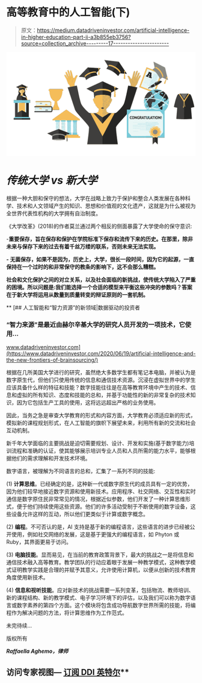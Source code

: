 # 高等教育中的人工智能(下)

> 原文：<https://medium.datadriveninvestor.com/artificial-intelligence-in-higher-education-part-ii-a3b855eb3756?source=collection_archive---------17----------------------->

![](img/aa4188bc5400713306a182201501795b.png)

# ***传统大学 vs 新大学***

根据一种大胆和保守的想法，大学在战略上致力于保护和整合人类发展在各种科学、技术和人文领域产生的知识、思想和价值观的文化遗产，这就是为什么被视为全世界代表性机构的大学拥有自治制度。

《大学改革》(2018)的作者莫兰通过两个相反的侧面暴露了大学使命的保守意识:

-**重要保存，旨在保存和保护在学院标准下保存和流传下来的历史。在那里，除非未来与保存下来的过去有着千丝万缕的联系，否则未来无法实现。**

**- **无菌保存**，如果不是因为，历史上，大学，很长一段时间，因为它的起源，一直保持在一个过时的和非常保守的教条的影响下，这不会那么糟糕。**

**社会和文化保护之间的对立关系，以及社会面临的新挑战，使传统大学陷入了严重的困境。所以问题是:我们能选择一个合适的模型来平衡这些冲突的参数吗？答案在于新大学将运用从数量到质量转变的辩证原则的一套机制。**

**[](https://www.datadriveninvestor.com/2020/06/19/artificial-intelligence-and-the-new-frontiers-of-brainsourcing/) [## 人工智能和“智力资源”的新领域|数据驱动的投资者

### “智力来源”是最近由赫尔辛基大学的研究人员开发的一项技术，它使用…

www.datadriveninvestor.com](https://www.datadriveninvestor.com/2020/06/19/artificial-intelligence-and-the-new-frontiers-of-brainsourcing/) 

根据在几所美国大学进行的研究，虽然绝大多数学生都有笔记本电脑，并被认为是数字原生代，但他们只使用传统的信息和通信技术资源。沉浸在虚拟世界中的学生应该具备什么样的特征和技能？数字技能往往是在高等教育环境中产生的技术、信息和虚拟的所有知识、态度和技能的总和，并基于功能性的新的非常复杂的技术知识，因为它包括生产工具的使用，这将远远超出严格的业务使用。

因此，当务之急是审查大学教育的形式和内容方面，大学教育必须适应新的形式，模拟新的课程规划形式，在人工智能的旗帜下展望未来，利用所有新的交流和社会互动机制。

新千年大学面临的主要挑战是迫切需要规划、设计、开发和实施(基于数字能力)培训流程和准确的认证，使其能够展示培训专业人员和人员所需的能力水平，能够根据他们的需求理解和开发技术环境。

数字语言，被理解为不同语言的总和，汇集了一系列不同的技能:

(1) **计算思维**。已经确定的是，这种新一代或数字原生代的成员具有一定的优势，因为他们较早地接近数字资源和使用新技术。应用程序、社交网络、交互性和实时通信是数字原住民非常常见的情况，根据近似参数，他们开发了一种计算思维形式，便于他们持续使用这些资源。他们的许多活动受制于不断使用的数字设备，这些设备允许这样的互动，所以他们更类似于计算或数字概念。

(2) **编程**。不可否认的是，AI 支持是基于新的编程语言，这些语言的进步已经被公开使用，例如社交网络的发展，这是基于更强大的编程语言，如 Phyton 或 Ruby，其界面更易于访问。

(3) **电脑技能**。显而易见，在当前的教育政策背景下，最大的挑战之一是将信息和通信技术融入高等教育。教学团队的行动应着眼于发展一种教学模式，这种教学模式证明教学实践是合理的并赋予其意义，允许使用计算机，以便从创新的技术教育角度使用新技术。

(4) **信息和视听技能**。应对新技术的挑战需要一系列变革，包括物流、教师培训、新的课程结构、新的教学模式、电子学习环境下的评估，以及我们可以称为数字语言或数字素养的第四个方面。这个模块将包含成功导航数字世界所需的技能，将编程作为解决问题的方法，将计算思维作为工作范式。

未完待续…

版权所有

***Raffaella Aghemo，律师***

## 访问专家视图— [订阅 DDI 英特尔](https://datadriveninvestor.com/ddi-intel)**